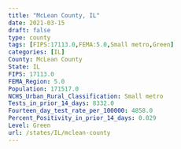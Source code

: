 ```yaml
---
title: "McLean County, IL"
date: 2021-03-15
draft: false
type: county
tags: [FIPS:17113.0,FEMA:5.0,Small metro,Green]
categories: [IL]
County: McLean County
State: IL
FIPS: 17113.0
FEMA_Region: 5.0
Population: 171517.0
NCHS_Urban_Rural_Classification: Small metro
Tests_in_prior_14_days: 8332.0
Fourteen_day_test_rate_per_100000: 4858.0
Percent_Positivity_in_prior_14_days: 0.029
Level: Green
url: /states/IL/mclean-county
---
```



